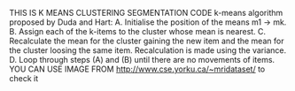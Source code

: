 THIS IS K MEANS CLUSTERING SEGMENTATION CODE 
k-means algorithm proposed by Duda and Hart:
A. Initialise the position of the means m1 → mk.
B. Assign each of the k-items to the cluster whose mean is nearest. 
C. Recalculate the mean for the cluster gaining the new item and the mean for the cluster loosing the same item. Recalculation is made using the variance. 
D. Loop through steps (A) and (B) until there are no movements of items.
YOU CAN USE IMAGE FROM http://www.cse.yorku.ca/~mridataset/ to check it
